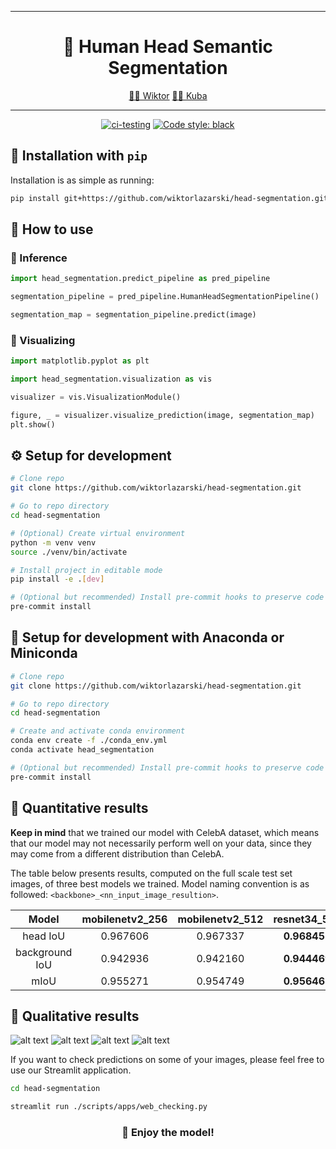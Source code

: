 ______________________________________________________________________
<div align="center">

# 👦 Human Head Semantic Segmentation

<p align="center">
  <a href="https://github.com/wiktorlazarski">🧑‍🎓 Wiktor</a>
  <a href="https://github.com/Szuumii">🧑‍🎓 Kuba</a>
</p>

______________________________________________________________________

[![ci-testing](https://github.com/wiktorlazarski/head-segmentation/actions/workflows/ci-testing.yml/badge.svg?branch=master&event=push)](https://github.com/wiktorlazarski/head-segmentation/actions/workflows/ci-testing.yml)
[![Code style: black](https://img.shields.io/badge/code%20style-black-000000.svg)](https://github.com/psf/black)

</div>

## 💎 Installation with `pip`

Installation is as simple as running:

```bash
pip install git+https://github.com/wiktorlazarski/head-segmentation.git
```

## 🔨 How to use

### 🤔 Inference
```python
import head_segmentation.predict_pipeline as pred_pipeline

segmentation_pipeline = pred_pipeline.HumanHeadSegmentationPipeline()

segmentation_map = segmentation_pipeline.predict(image)
```

### 🎨 Visualizing

```python
import matplotlib.pyplot as plt

import head_segmentation.visualization as vis

visualizer = vis.VisualizationModule()

figure, _ = visualizer.visualize_prediction(image, segmentation_map)
plt.show()
```

## ⚙️ Setup for development

```bash
# Clone repo
git clone https://github.com/wiktorlazarski/head-segmentation.git

# Go to repo directory
cd head-segmentation

# (Optional) Create virtual environment
python -m venv venv
source ./venv/bin/activate

# Install project in editable mode
pip install -e .[dev]

# (Optional but recommended) Install pre-commit hooks to preserve code format consistency
pre-commit install
```

## 🐍 Setup for development with Anaconda or Miniconda

```bash
# Clone repo
git clone https://github.com/wiktorlazarski/head-segmentation.git

# Go to repo directory
cd head-segmentation

# Create and activate conda environment
conda env create -f ./conda_env.yml
conda activate head_segmentation

# (Optional but recommended) Install pre-commit hooks to preserve code format consistency
pre-commit install
```

## 🔬 Quantitative results

**Keep in mind** that we trained our model with CelebA dataset, which means that our model may not necessarily perform well on your data, since they may come from a different distribution than CelebA.

The table below presents results, computed on the full scale test set images, of three best models we trained. Model naming convention is as followed: `<backbone>_<nn_input_image_resultion>`.


|      Model     | mobilenetv2_256 | mobilenetv2_512 | resnet34_512 |
|:--------------:|:---------------:|:---------------:|:------------:|
|    head IoU    |     0.967606    |     0.967337    | **0.968457** |
| background IoU |     0.942936    |     0.942160    | **0.944469** |
|      mIoU      |     0.955271    |     0.954749    | **0.956463** |


## 🧐 Qualitative results

![alt text](https://github.com/wiktorlazarski/head-segmentation/blob/master/doc/images/wiktor.png)
![alt text](https://github.com/wiktorlazarski/head-segmentation/blob/master/doc/images/kuba.png)
![alt text](https://github.com/wiktorlazarski/head-segmentation/blob/master/doc/images/wiktor_with_glasses.png)
![alt text](https://github.com/wiktorlazarski/head-segmentation/blob/master/doc/images/kuba_with_helmet.png)

If you want to check predictions on some of your images, please feel free to use our Streamlit application.

```bash
cd head-segmentation

streamlit run ./scripts/apps/web_checking.py
```

<div align="center">

### 🤗 Enjoy the model!

</div>


